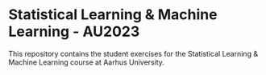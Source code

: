 # Statistical Learning & Machine Learning - AU2023

This repository contains the student exercises for the Statistical Learning & Machine Learning course at Aarhus University.
